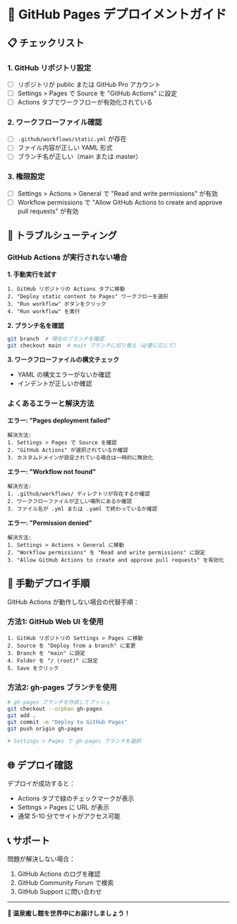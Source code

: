 # 🚀 GitHub Pages デプロイメントガイド

## 📋 チェックリスト

### 1. GitHub リポジトリ設定
- [ ] リポジトリが public または GitHub Pro アカウント
- [ ] Settings > Pages で Source を "GitHub Actions" に設定
- [ ] Actions タブでワークフローが有効化されている

### 2. ワークフローファイル確認
- [ ] `.github/workflows/static.yml` が存在
- [ ] ファイル内容が正しい YAML 形式
- [ ] ブランチ名が正しい（main または master）

### 3. 権限設定
- [ ] Settings > Actions > General で "Read and write permissions" が有効
- [ ] Workflow permissions で "Allow GitHub Actions to create and approve pull requests" が有効

## 🔧 トラブルシューティング

### GitHub Actions が実行されない場合

**1. 手動実行を試す**
```
1. GitHub リポジトリの Actions タブに移動
2. "Deploy static content to Pages" ワークフローを選択
3. "Run workflow" ボタンをクリック
4. "Run workflow" を実行
```

**2. ブランチ名を確認**
```bash
git branch  # 現在のブランチを確認
git checkout main  # main ブランチに切り替え（必要に応じて）
```

**3. ワークフローファイルの構文チェック**
- YAML の構文エラーがないか確認
- インデントが正しいか確認

### よくあるエラーと解決方法

**エラー: "Pages deployment failed"**
```
解決方法:
1. Settings > Pages で Source を確認
2. "GitHub Actions" が選択されているか確認
3. カスタムドメインが設定されている場合は一時的に無効化
```

**エラー: "Workflow not found"**
```
解決方法:
1. .github/workflows/ ディレクトリが存在するか確認
2. ワークフローファイルが正しい場所にあるか確認
3. ファイル名が .yml または .yaml で終わっているか確認
```

**エラー: "Permission denied"**
```
解決方法:
1. Settings > Actions > General に移動
2. "Workflow permissions" を "Read and write permissions" に設定
3. "Allow GitHub Actions to create and approve pull requests" を有効化
```

## 📝 手動デプロイ手順

GitHub Actions が動作しない場合の代替手順：

### 方法1: GitHub Web UI を使用
```
1. GitHub リポジトリの Settings > Pages に移動
2. Source を "Deploy from a branch" に変更
3. Branch を "main" に設定
4. Folder を "/ (root)" に設定
5. Save をクリック
```

### 方法2: gh-pages ブランチを使用
```bash
# gh-pages ブランチを作成してプッシュ
git checkout --orphan gh-pages
git add .
git commit -m "Deploy to GitHub Pages"
git push origin gh-pages

# Settings > Pages で gh-pages ブランチを選択
```

## 🌐 デプロイ確認

デプロイが成功すると：
- Actions タブで緑のチェックマークが表示
- Settings > Pages に URL が表示
- 通常 5-10 分でサイトがアクセス可能

## 📞 サポート

問題が解決しない場合：
1. GitHub Actions のログを確認
2. GitHub Community Forum で検索
3. GitHub Support に問い合わせ

---

**🛁 温泉癒し館を世界中にお届けしましょう！**